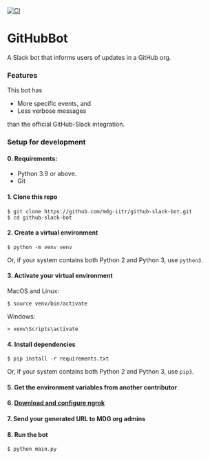[![CI](https://github.com/mdg-iitr/github-slack-bot/actions/workflows/ci.yml/badge.svg)](https://github.com/mdg-iitr/github-slack-bot/actions/workflows/ci.yml)

# GitHubBot

A Slack bot that informs users of updates in a GitHub org.

### Features

This bot has

- More specific events, and
- Less verbose messages

than the official GitHub-Slack integration.

### Setup for development

#### 0. Requirements:

 - Python 3.9 or above.
 - Git

#### 1. Clone this repo

```
$ git clone https://github.com/mdg-iitr/github-slack-bot.git
$ cd github-slack-bot
```

#### 2. Create a virtual environment

```
$ python -m venv venv
```
Or, if your system contains both Python 2 and Python 3, use `python3`.


#### 3. Activate your virtual environment


MacOS and Linux:
```
$ source venv/bin/activate
```

Windows:
```
> venv\Scripts\activate
```

#### 4. Install dependencies
```
$ pip install -r requirements.txt
```
Or, if your system contains both Python 2 and Python 3, use `pip3`.

#### 5. Get the environment variables from another contributor
#### 6. [Download and configure ngrok](https://betterprogramming.pub/ngrok-make-your-localhost-accessible-to-anyone-333b99e44b07)
#### 7. Send your generated URL to MDG org admins
#### 8. Run the bot

```
$ python main.py
```
